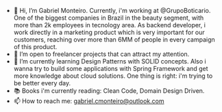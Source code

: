 - 👋 Hi, I’m Gabriel Monteiro. Currently, i'm working at @GrupoBoticario. One of the biggest companies in Brazil in the beauty segment, with more than 2k employees in tecnology area. As backend developer, i work directly in a marketing product which is very important for our customers, reaching over more than 6MM of people in every campaign of this product.
- 👀 I’m open to freelancer projects that can attract my attention. 
- 🌱 I’m currently learning Design Patterns with SOLID concepts. Also i wanna try to build some applications with Spring Framework and get more knowledge about cloud solutions. One thing is right: i'm trying to be better every day.
- :books: Books i'm currently reading: Clean Code, Domain Design Driven. 
- 📫 How to reach me: gabriel.cmonteiro@outlook.com
<!---
gcmonteiro02/gcmonteiro02 is a ✨ special ✨ repository because its `README.md` (this file) appears on your GitHub profile.
You can click the Preview link to take a look at your changes.
--->
